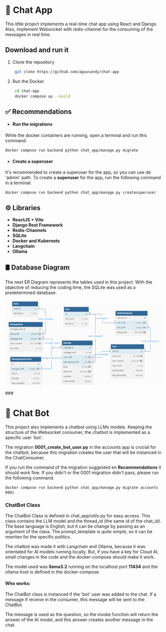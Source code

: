 # 📩 Chat App 


This little project implements a real-time chat app using React and Django. 
Also, implement Websocket with redis-channel for the consuming of the messages in real time.

###

## Download and run it

1. Clone the repository

   ```bash
    git clone https://github.com/aguusandy/chat-app
   ```

2. Run the Docker

   ```bash
    cd chat-app
    docker compose up --build
   ```
###
## ✅ Recommendations
- #### Run the migrations
While the docker containers are running, open a terminal and run this command:
```
docker compose run backend python chat_app/manage.py migrate
```

- #### Create a superuser
It's recommended to create a superuser for the app, so you can use de 'admin' path. 
To create a **superuser** for the app, run the following command in a terminal:
```
docker compose run backend python chat_app/manage.py createsuperuser
```
###
## ⚙️ Libraries
- **ReactJS + Vite**
- **Django Rest Framework**
- **Redis-Channels**
- **SQLite**
- **Docker and Kubernets**
- **Langchain**
- **Ollama**

###
## 🛢️ Database Diagram
The next ER Diagram represents the tables used in this project.
With the objective of reducing the coding time, the SQLite was used as a predetermined database.
 <p align="center">
  <img src="https://github.com/aguusandy/chat-app/blob/master/imgs/der_chat_app.png" alt="DER" width="700"/>
</p>
### 

# 🤖 Chat Bot
This project also implements a chatbot using LLMs models. Keeping the structure of the Websocket consumer, the chatbot is implemented as a specific user 'bot'.

The migration **0001_create_bot_user.py** in the accounts app is crucial for the chatbot, because this migration creates the user that will be instanced in the ChatConsumer.  

If you run the command of the migration suggested en **Recommendations** it should work fine. If you didn't or the 0001 migration didn't pass, please run the following command.

```
docker compose run backend python chat_app/manage.py migrate accounts 0001
```

### ChatBot Class
The ChatBot Class is defined in chat_app/utils.py for easy access.
This class contains the LLM model and the thread_id (the same id of the chat_id). The base language is English, but it can be change by passing as an argument of the class. The prompt_template is quite simple, so it can be rewriten for the specific politics.

The chatbot was made it with Langchain and Ollama, because it was orientated for AI models running locally. But, if you have a key for Cloud AI, small changes in the code and the docker-compose should make it work.

The model used was **llama3.2** running on the localhost port **11434** and the ollama host is defined in the docker-compose.

#### Who works:
The ChatBot class is instanced if the 'bot' user was added to the chat. If a message if receive in the consumer, this message will be sent to the ChatBot. 

The message is used as the question, so the invoke function will return the answer of the AI model, and this answer creates another message in the chat.
